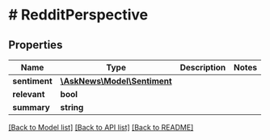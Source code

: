 # # RedditPerspective

## Properties

Name | Type | Description | Notes
------------ | ------------- | ------------- | -------------
**sentiment** | [**\AskNews\Model\Sentiment**](Sentiment.md) |  |
**relevant** | **bool** |  |
**summary** | **string** |  |

[[Back to Model list]](../../README.md#models) [[Back to API list]](../../README.md#endpoints) [[Back to README]](../../README.md)
